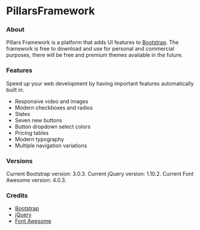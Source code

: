 PillarsFramework
================
<h3>About</h3>
<p>Pillars Framework is a platform that adds UI features to <a href="http://www.getbootstrap.com/">Bootstrap</a>. The framework is free to download and use for personal and commercial purposes, there will be free and premium themes available in the future.</p>

<h3>Features</h3>
<p>Speed up your web development by having important features automatically built in.</p>
<ul>
  <li>Responsive video and images</li>
  <li>Modern checkboxes and radios</li>
  <li>Slates</li>
  <li>Seven new buttons</li>
  <li>Button dropdown select colors</li>
  <li>Pricing tables</li>
  <li>Modern typography</li>
  <li>Multiple navigation variations</li>
</ul>

<h3>Versions</h3>
Current Bootstrap version: 3.0.3.
Current jQuery version: 1.10.2.
Current Font Awesome version: 4.0.3.

<h3>Credits</h3>
<ul>
  <li><a href="http://www.getbootstrap.com/">Bootstrap</a></li>
  <li><a href="http://www.jquery.com/">jQuery</a></li>
  <li><a href="http://www.fontawesome.io/">Font Awesome</a></li>
</ul>
